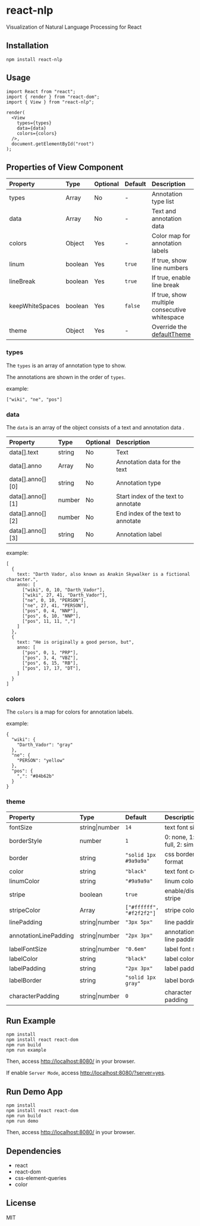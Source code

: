 # react-nlp

Visualization of Natural Language Processing for React

## Installation

```
npm install react-nlp
```

## Usage

```
import React from "react";
import { render } from "react-dom";
import { View } from "react-nlp";

render(
  <View
    types={types}
    data={data}
    colors={colors}
  />,
  document.getElementById("root")
);
```

## Properties of View Component

|     Property      |     Type     |    Optional    |  Default  | Description                                        |
|:------------------|:-------------|:---------------|:----------|:---------------------------------------------------|
| types             | Array        | No             | -         | Annotation type list                               |
| data              | Array        | No             | -         | Text and annotation data                           |
| colors            | Object       | Yes            | -         | Color map for annotation labels                    |
| linum             | boolean      | Yes            | `true`    | If true, show line numbers                         |
| lineBreak         | boolean      | Yes            | `true`    | If true, enable line break                         |
| keepWhiteSpaces   | boolean      | Yes            | `false`   | If true, show multiple consecutive whitespace      |
| theme             | Object       | Yes            | -         | Override the [defaultTheme](./src/Theme.js#L1-L13) |


### types

The `types` is an array of annotation type to show.

The annotations are shown in the order of `types`.

example:

```
["wiki", "ne", "pos"]
```

### data

The `data` is an array of the object consists of a text and annotation data .

|     Property      |     Type     |    Optional    | Description                         |
|:------------------|:-------------|:---------------|:------------------------------------|
| data[].text       | string       | No             | Text                                |
| data[].anno       | Array        | No             | Annotation data for the text        |
| data[].anno[][0]  | string       | No             | Annotation type                     |
| data[].anno[][1]  | number       | No             | Start index of the text to annotate |
| data[].anno[][2]  | number       | No             | End index of the text to annotate   |
| data[].anno[][3]  | string       | No             | Annotation label                    |

example:

```
[
  {
    text: "Darth Vador, also known as Anakin Skywalker is a fictional character.",
    anno: [
      ["wiki", 0, 10, "Darth_Vador"],
      ["wiki", 27, 41, "Darth_Vador"],
      ["ne", 0, 10, "PERSON"],
      ["ne", 27, 41, "PERSON"],
      ["pos", 0, 4, "NNP"],
      ["pos", 6, 10, "NNP"],
      ["pos", 11, 11, ","]
    ]
  },
  {
    text: "He is originally a good person, but",
    anno: [
      ["pos", 0, 1, "PRP"],
      ["pos", 3, 4, "VBZ"],
      ["pos", 6, 15, "RB"],
      ["pos", 17, 17, "DT"],
    ]
  }
]
```

### colors

The `colors` is a map for colors for annotation labels.

example:

```
{
  "wiki": {
    "Darth_Vador": "gray"
  },
  "ne": {
    "PERSON": "yellow"
  },
  "pos": {
    ",": "#84b62b"
  }
}
```

### theme

|     Property          |     Type       | Default                  | Description                         |
|:----------------------|:---------------|:-------------------------|:------------------------------------|
| fontSize              | string\|number | `14`                     | text font size                      |
| borderStyle           | number         | `1`                      | 0: none, 1: full, 2: simple         |
| border                | string         | `"solid 1px #9a9a9a"`    | css border format                   |
| color                 | string         | `"black"`                | text font color                     |
| linumColor            | string         | `"#9a9a9a"`              | linum color                         |
| stripe                | boolean        | `true`                   | enable/disable stripe               |
| stripeColor           | Array          | `["#ffffff", "#f2f2f2"]` | stripe color                        |
| linePadding           | string\|number | `"3px 5px"`              | line padding                        |
| annotationLinePadding | string\|number | `"2px 3px"`              | annotation line padding             |
| labelFontSize         | string\|number | `"0.6em"`                | label font size                     |
| labelColor            | string         | `"black"`                | label color                         |
| labelPadding          | string         | `"2px 3px"`              | label padding                       |
| labelBorder           | string         | `"solid 1px gray"`       | label border                        |
| characterPadding      | string\|number | `0`                      | character padding                   |

## Run Example

```
npm install
npm install react react-dom
npm run build
npm run example
```

Then, access [http://localhost:8080/](http://localhost:8080/) in your browser.

If enable `Server Mode`, access [http://localhost:8080/?server=yes](http://localhost:8080/?server=yes).


## Run Demo App

```
npm install
npm install react react-dom
npm run build
npm run demo
```

Then, access [http://localhost:8080/](http://localhost:8080/) in your browser.

## Dependencies

* react
* react-dom
* css-element-queries
* color

## License

MIT
